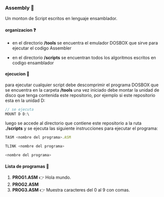 ### Assembly :vhs:

Un monton de Script escritos en lenguaje ensamblador.

#### organizacion :question:

* en el directorio __/tools__ se encuentra el emulador DOSBOX que sirve para ejecutar el codigo Assembler

* en el directorio __/scripts__ se encuentran todos los algoritmos escritos en codigo ensamblador

#### ejecucion :punch:

para ejecutar cualquier script debe descomprimir el programa DOSBOX que se encuentra en la carpeta __/tools__ una vez iniciado debe montar la unidad de disco que tenga contenida este repositorio, por ejemplo si este repositorio esta en la unidad D:

``` javascript
// se ejecuta
MOUNT D D:\
```

luego se accede al directorio que contiene este repositorio a la ruta __./scripts__ y se ejecuta las siguiente instrucciones para ejecutar el programa:

``` javascript
TASM <nombre del programa>.ASM

TLINK <nombre del programa>

<nombre del programa>
```

#### Lista de programas :floppy_disk: 

1. __PROG1.ASM__ :point_right: Hola mundo.
2. __PROG2.ASM__
3. __PROG3.ASM__ :point_right: Muestra caracteres del 0 al 9 con comas.